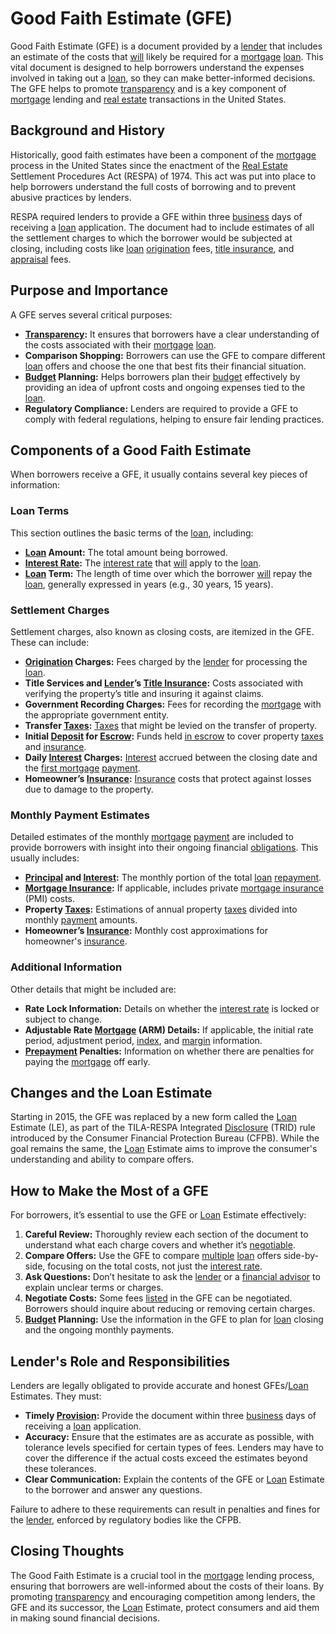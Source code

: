 # Good Faith Estimate (GFE)

Good Faith Estimate (GFE) is a document provided by a [lender](../l/lender.md) that includes an estimate of the costs that [will](../w/will.md) likely be required for a [mortgage](../m/mortgage.md) [loan](../l/loan.md). This vital document is designed to help borrowers understand the expenses involved in taking out a [loan](../l/loan.md), so they can make better-informed decisions. The GFE helps to promote [transparency](../t/transparency.md) and is a key component of [mortgage](../m/mortgage.md) lending and [real estate](../r/real_estate.md) transactions in the United States.

## Background and History

Historically, good faith estimates have been a component of the [mortgage](../m/mortgage.md) process in the United States since the enactment of the [Real Estate](../r/real_estate.md) Settlement Procedures Act (RESPA) of 1974. This act was put into place to help borrowers understand the full costs of borrowing and to prevent abusive practices by lenders.

RESPA required lenders to provide a GFE within three [business](../b/business.md) days of receiving a [loan](../l/loan.md) application. The document had to include estimates of all the settlement charges to which the borrower would be subjected at closing, including costs like [loan](../l/loan.md) [origination](../o/origination.md) fees, [title insurance](../t/title_insurance.md), and [appraisal](../a/appraisal.md) fees.

## Purpose and Importance

A GFE serves several critical purposes:

- **[Transparency](../t/transparency.md):** It ensures that borrowers have a clear understanding of the costs associated with their [mortgage](../m/mortgage.md) [loan](../l/loan.md).
- **Comparison Shopping:** Borrowers can use the GFE to compare different [loan](../l/loan.md) offers and choose the one that best fits their financial situation.
- **[Budget](../b/budget.md) Planning:** Helps borrowers plan their [budget](../b/budget.md) effectively by providing an idea of upfront costs and ongoing expenses tied to the [loan](../l/loan.md).
- **Regulatory Compliance:** Lenders are required to provide a GFE to comply with federal regulations, helping to ensure fair lending practices.

## Components of a Good Faith Estimate

When borrowers receive a GFE, it usually contains several key pieces of information:

### Loan Terms

This section outlines the basic terms of the [loan](../l/loan.md), including:

- **[Loan](../l/loan.md) Amount:** The total amount being borrowed.
- **[Interest Rate](../i/interest_rate.md):** The [interest rate](../i/interest_rate.md) that [will](../w/will.md) apply to the [loan](../l/loan.md).
- **[Loan](../l/loan.md) Term:** The length of time over which the borrower [will](../w/will.md) repay the [loan](../l/loan.md), generally expressed in years (e.g., 30 years, 15 years).

### Settlement Charges

Settlement charges, also known as closing costs, are itemized in the GFE. These can include:

- **[Origination](../o/origination.md) Charges:** Fees charged by the [lender](../l/lender.md) for processing the [loan](../l/loan.md).
- **Title Services and [Lender](../l/lender.md)’s [Title Insurance](../t/title_insurance.md):** Costs associated with verifying the property’s title and insuring it against claims.
- **Government Recording Charges:** Fees for recording the [mortgage](../m/mortgage.md) with the appropriate government entity.
- **Transfer [Taxes](../t/taxes.md):** [Taxes](../t/taxes.md) that might be levied on the transfer of property.
- **Initial [Deposit](../d/deposit.md) for [Escrow](../e/escrow.md):** Funds held [in escrow](../i/in_escrow.md) to cover property [taxes](../t/taxes.md) and [insurance](../i/insurance.md).
- **Daily [Interest](../i/interest.md) Charges:** [Interest](../i/interest.md) accrued between the closing date and the [first mortgage](../f/first_mortgage.md) [payment](../p/payment.md).
- **Homeowner’s [Insurance](../i/insurance.md):** [Insurance](../i/insurance.md) costs that protect against losses due to damage to the property.

### Monthly Payment Estimates

Detailed estimates of the monthly [mortgage](../m/mortgage.md) [payment](../p/payment.md) are included to provide borrowers with insight into their ongoing financial [obligations](../o/obligation.md). This usually includes:

- **[Principal](../p/principal.md) and [Interest](../i/interest.md):** The monthly portion of the total [loan](../l/loan.md) [repayment](../r/repayment.md).
- **[Mortgage Insurance](../m/mortgage_insurance.md):** If applicable, includes private [mortgage insurance](../m/mortgage_insurance.md) (PMI) costs.
- **Property [Taxes](../t/taxes.md):** Estimations of annual property [taxes](../t/taxes.md) divided into monthly [payment](../p/payment.md) amounts.
- **Homeowner’s [Insurance](../i/insurance.md):** Monthly cost approximations for homeowner's [insurance](../i/insurance.md).

### Additional Information

Other details that might be included are:

- **Rate Lock Information:** Details on whether the [interest rate](../i/interest_rate.md) is locked or subject to change.
- **Adjustable Rate [Mortgage](../m/mortgage.md) (ARM) Details:** If applicable, the initial rate period, adjustment period, [index](../i/index.md), and [margin](../m/margin.md) information.
- **[Prepayment](../p/prepayment.md) Penalties:** Information on whether there are penalties for paying the [mortgage](../m/mortgage.md) off early.

## Changes and the Loan Estimate

Starting in 2015, the GFE was replaced by a new form called the [Loan](../l/loan.md) Estimate (LE), as part of the TILA-RESPA Integrated [Disclosure](../d/disclosure.md) (TRID) rule introduced by the Consumer Financial Protection Bureau (CFPB). While the goal remains the same, the [Loan](../l/loan.md) Estimate aims to improve the consumer's understanding and ability to compare offers.

## How to Make the Most of a GFE

For borrowers, it’s essential to use the GFE or [Loan](../l/loan.md) Estimate effectively:

1. **Careful Review:** Thoroughly review each section of the document to understand what each charge covers and whether it’s [negotiable](../n/negotiable.md).
2. **Compare Offers:** Use the GFE to compare [multiple](../m/multiple.md) [loan](../l/loan.md) offers side-by-side, focusing on the total costs, not just the [interest rate](../i/interest_rate.md).
3. **Ask Questions:** Don’t hesitate to ask the [lender](../l/lender.md) or a [financial advisor](../f/financial_advisor.md) to explain unclear terms or charges.
4. **Negotiate Costs:** Some fees [listed](../l/listed.md) in the GFE can be negotiated. Borrowers should inquire about reducing or removing certain charges.
5. **[Budget](../b/budget.md) Planning:** Use the information in the GFE to plan for [loan](../l/loan.md) closing and the ongoing monthly payments.

## Lender's Role and Responsibilities

Lenders are legally obligated to provide accurate and honest GFEs/[Loan](../l/loan.md) Estimates. They must:

- **Timely [Provision](../p/provision.md):** Provide the document within three [business](../b/business.md) days of receiving a [loan](../l/loan.md) application.
- **Accuracy:** Ensure that the estimates are as accurate as possible, with tolerance levels specified for certain types of fees. Lenders may have to cover the difference if the actual costs exceed the estimates beyond these tolerances.
- **Clear Communication:** Explain the contents of the GFE or [Loan](../l/loan.md) Estimate to the borrower and answer any questions.

Failure to adhere to these requirements can result in penalties and fines for the [lender](../l/lender.md), enforced by regulatory bodies like the CFPB.

## Closing Thoughts

The Good Faith Estimate is a crucial tool in the [mortgage](../m/mortgage.md) lending process, ensuring that borrowers are well-informed about the costs of their loans. By promoting [transparency](../t/transparency.md) and encouraging competition among lenders, the GFE and its successor, the [Loan](../l/loan.md) Estimate, protect consumers and aid them in making sound financial decisions.
